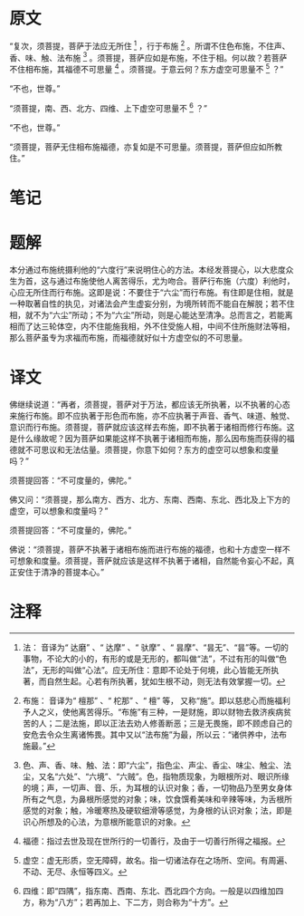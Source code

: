# 原文
“复次，须菩提，菩萨于法应无所住 [^1] ，行于布施 [^2] 。所谓不住色布施，不住声、香、味、触、法布施 [^3] 。须菩提，菩萨应如是布施，不住于相。何以故？若菩萨不住相布施，其福德不可思量 [^4] 。须菩提。于意云何？东方虚空可思量不 [^5] ？”

“不也，世尊。”

“须菩提，南、西、北方、四维、上下虚空可思量不 [^6] ？”

“不也，世尊。”

“须菩提，菩萨无住相布施福德，亦复如是不可思量。须菩提，菩萨但应如所教住。”
# 笔记

# 题解
本分通过布施统摄利他的“六度行”来说明住心的方法。本经发菩提心，以大悲度众生为首，这与通过布施使他人离苦得乐，尤为吻合。菩萨行布施（六度）利他时，心应无所住而行布施。这即是说：不要住于“六尘”而行布施。有住即是住相，就是一种取著自性的执见，对诸法会产生虚妄分别，为境所转而不能自在解脱；若不住相，就不为“六尘”所动；不为“六尘”所动，则是心能达至清净。总而言之，若能离相而了达三轮体空，内不住能施我相，外不住受施人相，中间不住所施财法等相，那么菩萨虽专为求福而布施，而福德就好似十方虚空似的不可思量。
# 译文
佛继续说道：“再者，须菩提，菩萨对于万法，都应该无所执著，以不执著的心态来施行布施。即不应执著于形色而布施，亦不应执著于声音、香气、味道、触觉、意识而行布施。须菩提，菩萨就应该这样去布施，即不执著于诸相而修行布施。这是什么缘故呢？因为菩萨如果能这样不执著于诸相而布施，那么因布施而获得的福德就不可思议和无法估量。须菩提，你意下如何？东方的虚空可以想象和度量吗？”

须菩提回答：“不可度量的，佛陀。”

佛又问：“须菩提，那么南方、西方、北方、东南、西南、东北、西北及上下方的虚空，可以想象和度量吗？”

须菩提回答：“不可度量的，佛陀。”

佛说：“须菩提，菩萨不执著于诸相布施而进行布施的福德，也和十方虚空一样不可想象和度量。须菩提，菩萨就应该是这样不执著于诸相，自然能令妄心不起，真正安住于清净的菩提本心。”
# 注释

[^1]: 法： 音译为“ 达磨” 、“ 达摩” 、“ 驮摩” 、“ 昙摩”、“昙无”、“昙”等。一切的事物，不论大的小的，有形的或是无形的，都叫做“法”，不过有形的叫做“色法”，无形的叫做“心法”。应无所住：意即不论处于何境，此心皆能无所执著，而自然生起。心若有所执著，犹如生根不动，则无法有效掌握一切。
[^2]: 布施： 音译为“ 檀那” 、“ 柁那” 、“ 檀” 等， 又称“施”。即以慈悲心而施福利予人之义，使他离苦得乐。“布施”有三种，一是财施，即以财物去救济疾病贫苦的人；二是法施，即以正法去劝人修善断恶；三是无畏施，即不顾虑自己的安危去令众生离诸怖畏。其中又以“法布施”为最，所以云：“诸供养中，法布施最。”
[^3]: 色、声、香、味、触、法：即“六尘”，指色尘、声尘、香尘、味尘、触尘、法尘，又名“六处”、“六境”、“六贼”。色，指物质现象，为眼根所对、眼识所缘的境；声，一切声、音、乐，为耳根的认识对象；香，一切物品乃至男女身体所有之气息，为鼻根所感觉的对象；味，饮食馔肴美味和辛辣等味，为舌根所感觉的对象；触，冷暖寒热及硬软细滑等感觉，为身根的认识对象；法，即是识心所想及的心法，为意根所能意识的对象。
[^4]: 福德：指过去世及现在世所行的一切善行，及由于一切善行所得之福报。
[^5]: 虚空：虚无形质，空无障碍，故名。指一切诸法存在之场所、空间。有周遍、不动、无尽、永恒等四义。
[^6]: 四维：即“四隅”，指东南、西南、东北、西北四个方向。一般是以四维加四方，称为“八方”；若再加上、下二方，则合称为“十方”。